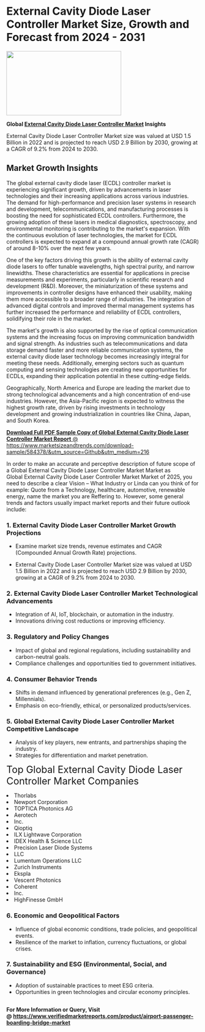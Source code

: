 <H1>External Cavity Diode Laser Controller Market Size, Growth and Forecast from 2024 - 2031</H1><img class="aligncenter size-medium wp-image-584254" src="https://thirdeyenews.in/wp-content/uploads/2024/09/Global-Market-Research-300x168.jpeg" alt="" width="300" height="168" /><p><strong>Global&nbsp;<a href="https://www.marketsizeandtrends.com/download-sample/584378/&amp;utm_source=Github&utm_medium=216">External Cavity Diode Laser Controller Market</a> Insights</strong></p><p>External Cavity Diode Laser Controller Market size was valued at USD 1.5 Billion in 2022 and is projected to reach USD 2.9 Billion by 2030, growing at a CAGR of 9.2% from 2024 to 2030.</p><p><h2>Market Growth Insights</h2> <p>The global external cavity diode laser (ECDL) controller market is experiencing significant growth, driven by advancements in laser technologies and their increasing applications across various industries. The demand for high-performance and precision laser systems in research and development, telecommunications, and manufacturing processes is boosting the need for sophisticated ECDL controllers. Furthermore, the growing adoption of these lasers in medical diagnostics, spectroscopy, and environmental monitoring is contributing to the market's expansion. With the continuous evolution of laser technologies, the market for ECDL controllers is expected to expand at a compound annual growth rate (CAGR) of around 8-10% over the next few years.</p> <p><a href="#"></a></p> <p>One of the key factors driving this growth is the ability of external cavity diode lasers to offer tunable wavelengths, high spectral purity, and narrow linewidths. These characteristics are essential for applications in precise measurements and experiments, particularly in scientific research and development (R&D). Moreover, the miniaturization of these systems and improvements in controller designs have enhanced their usability, making them more accessible to a broader range of industries. The integration of advanced digital controls and improved thermal management systems has further increased the performance and reliability of ECDL controllers, solidifying their role in the market.</p> <p>The market's growth is also supported by the rise of optical communication systems and the increasing focus on improving communication bandwidth and signal strength. As industries such as telecommunications and data storage demand faster and more reliable communication systems, the external cavity diode laser technology becomes increasingly integral for meeting these needs. Additionally, emerging sectors such as quantum computing and sensing technologies are creating new opportunities for ECDLs, expanding their application potential in these cutting-edge fields.</p> <p>Geographically, North America and Europe are leading the market due to strong technological advancements and a high concentration of end-use industries. However, the Asia-Pacific region is expected to witness the highest growth rate, driven by rising investments in technology development and growing industrialization in countries like China, Japan, and South Korea.</p> <p><a href="#"></p><p><span class=""><strong>Download Full PDF Sample Copy of Global External Cavity Diode Laser Controller Market Report</strong> @ <a href="https://www.marketsizeandtrends.com/download-sample/584378/&amp;utm_source=Github&utm_medium=216" target="_blank">https://www.marketsizeandtrends.com/download-sample/584378/&amp;utm_source=Github&utm_medium=216</a></span></p><p>In order to make an accurate and perceptive description of future scope of a Global&nbsp;External Cavity Diode Laser Controller Market Market as Global&nbsp;External Cavity Diode Laser Controller Market Market of 2025, you need to describe a clear Vision &ndash; What Industry or Linda can you think of for example: Quote from a Technology, healthcare, automotive, renewable energy, name the market you are Reffering to. However, some general trends and factors usually impact market reports and their future outlook include:</p><h3>1.&nbsp;<strong>External Cavity Diode Laser Controller Market Growth Projections</strong></h3><ul><li>Examine market size trends, revenue estimates and CAGR (Compounded Annual Growth Rate) projections.</li><li><p>External Cavity Diode Laser Controller Market size was valued at USD 1.5 Billion in 2022 and is projected to reach USD 2.9 Billion by 2030, growing at a CAGR of 9.2% from 2024 to 2030.</p></li></ul><h3>2.&nbsp;<strong>External Cavity Diode Laser Controller Market Technological Advancements</strong></h3><ul><li>Integration of AI, IoT, blockchain, or automation in the industry.</li><li>Innovations driving cost reductions or improving efficiency.</li></ul><h3>3.&nbsp;<strong>Regulatory and Policy Changes</strong></h3><ul><li>Impact of global and regional regulations, including sustainability and carbon-neutral goals.</li><li>Compliance challenges and opportunities tied to government initiatives.</li></ul><h3>4.&nbsp;<strong>Consumer Behavior Trends</strong></h3><ul><li>Shifts in demand influenced by generational preferences (e.g., Gen Z, Millennials).</li><li>Emphasis on eco-friendly, ethical, or personalized products/services.</li></ul><h3>5.&nbsp;<strong>Global External Cavity Diode Laser Controller Market Competitive Landscape</strong></h3><ul><li>Analysis of key players, new entrants, and partnerships shaping the industry.</li><li>Strategies for differentiation and market penetration.</li></ul><p data-pm-slice="1 1 []"><span style="color: inherit; font-family: inherit; font-size: 25px;">Top Global External Cavity Diode Laser Controller Market Companies</span></p><div class="" data-test-id=""><p><li>Thorlabs</li><li> Newport Corporation</li><li> TOPTICA Photonics AG</li><li> Aerotech</li><li> Inc.</li><li> Qioptiq</li><li> ILX Lightwave Corporation</li><li> IDEX Health & Science LLC</li><li> Precision Laser Diode Systems</li><li> LLC</li><li> Lumentum Operations LLC</li><li> Zurich Instruments</li><li> Ekspla</li><li> Vescent Photonics</li><li> Coherent</li><li> Inc.</li><li> HighFinesse GmbH</li></p></div><h3>6.&nbsp;<strong>Economic and Geopolitical Factors</strong></h3><ul><li>Influence of global economic conditions, trade policies, and geopolitical events.</li><li>Resilience of the market to inflation, currency fluctuations, or global crises.</li></ul><h3>7.&nbsp;<strong>Sustainability and ESG (Environmental, Social, and Governance)</strong></h3><ul><li>Adoption of sustainable practices to meet ESG criteria.</li><li>Opportunities in green technologies and circular economy principles.</li></ul><h2><strong style="font-size: 14px;">For More Information or Query, Visit @&nbsp;</strong><a style="background-color: #ffffff; font-size: 14px;" href="https://www.marketsizeandtrends.com/report/external-cavity-diode-laser-controller-market/" target="_blank">https://www.verifiedmarketreports.com/product/airport-passenger-boarding-bridge-market</a></h2>
